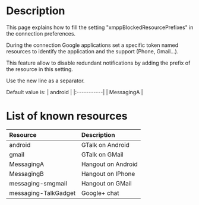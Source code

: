 # Description #

This page explains how to fill the setting "xmppBlockedResourcePrefixes" in the connection preferences.

During the connection Google applications set a specific token named resources to identify the application and the support (Phone, Gmail...).

This feature allow to disable redundant notifications by adding the prefix of the resource in this setting.

Use the new line as a separator.

Default value is:
| android    |
|:-----------|
| MessagingA |

# List of known resources #

| **Resource**           | **Description** |
|:-----------------------|:----------------|
| android                | GTalk on Android |
| gmail                  | GTalk on GMail  |
| MessagingA             | Hangout on Android |
| MessagingB             | Hangout on IPhone |
| messaging-smgmail      | Hangout on GMail |
| messaging-TalkGadget   | Google+ chat    |